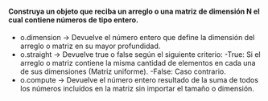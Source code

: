 #### Construya un objeto que reciba un arreglo o una matriz de dimensión N el cual contiene números de tipo entero.
  - o.dimension -> Devuelve el número entero que define la dimensión del arreglo o matriz en su mayor profundidad.
  - o.straight -> Devuelve true o false según el siguiente criterio: -True: Si el arreglo o matriz contiene la misma cantidad de elementos en cada una de sus dimensiones (Matriz uniforme). -False: Caso contrario.
  - o.compute -> Devuelve el número entero resultado de la suma de todos los números incluídos en la matriz sin importar el tamaño o dimensión.